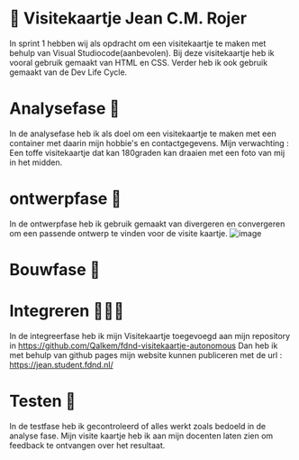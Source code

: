 # 🎫 Visitekaartje Jean C.M. Rojer

In sprint 1 hebben wij als opdracht om een visitekaartje te maken met behulp van Visual Studiocode(aanbevolen). 
Bij deze visitekaartje heb ik vooral gebruik gemaakt van HTML en CSS. 
Verder heb ik ook gebruik gemaakt van de Dev Life Cycle. 


# Analysefase 🔎

In de analysefase heb ik als doel om een visitekaartje te maken met een container met daarin mijn hobbie's en  contactgegevens.
Mijn verwachting : Een toffe visitekaartje  dat kan 180graden kan draaien met een foto van mij in het midden. 

# ontwerpfase 🎨

In de ontwerpfase heb ik  gebruik gemaakt van divergeren en convergeren om een passende ontwerp te vinden voor de visite kaartje. 
![image](https://user-images.githubusercontent.com/76013244/140653080-df261b7c-afbf-4551-becf-d811a711adba.png)


 
 # Bouwfase 👷
 
 
 # Integreren 👨🏻‍💻
 
 In de integreerfase  heb ik mijn Visitekaartje toegevoegd aan mijn repository in https://github.com/Qalkem/fdnd-visitekaartje-autonomous
 Dan heb ik met behulp van github pages mijn website kunnen publiceren met de url : https://jean.student.fdnd.nl/  
 
 # Testen 🚀
 
 In de testfase heb ik gecontroleerd of alles werkt zoals bedoeld in de analyse fase. Mijn visite kaartje heb ik aan mijn docenten laten zien om feedback te ontvangen over het resultaat.
